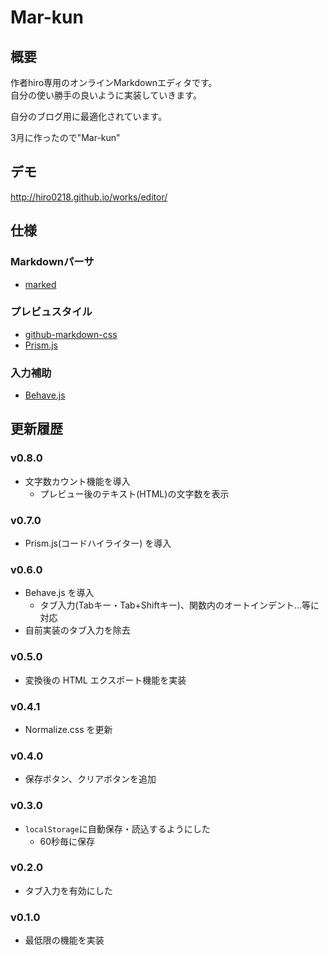 Mar-kun
===

## 概要
作者hiro専用のオンラインMarkdownエディタです。<br>自分の使い勝手の良いように実装していきます。

自分のブログ用に最適化されています。

3月に作ったので"Mar-kun"

## デモ
http://hiro0218.github.io/works/editor/

## 仕様
### Markdownパーサ
* [marked](https://github.com/chjj/marked)

### プレビュスタイル
* [github-markdown-css](https://github.com/sindresorhus/github-markdown-css)
* [Prism.js](http://prismjs.com)

### 入力補助
* [Behave.js](https://github.com/jakiestfu/Behave.js)

## 更新履歴
### v0.8.0
* 文字数カウント機能を導入
    * プレビュー後のテキスト(HTML)の文字数を表示

### v0.7.0
* Prism.js(コードハイライター) を導入

### v0.6.0
* Behave.js を導入
    * タブ入力(Tabキー・Tab+Shiftキー)、関数内のオートインデント…等に対応
* 自前実装のタブ入力を除去

### v0.5.0
* 変換後の HTML エクスポート機能を実装

### v0.4.1
* Normalize.css を更新

### v0.4.0
* 保存ボタン、クリアボタンを追加

### v0.3.0
* `localStorage`に自動保存・読込するようにした
    * 60秒毎に保存

### v0.2.0
* タブ入力を有効にした

### v0.1.0
* 最低限の機能を実装
